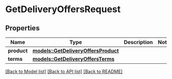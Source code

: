 # GetDeliveryOffersRequest

## Properties

Name | Type | Description | Notes
------------ | ------------- | ------------- | -------------
**product** | [**models::GetDeliveryOffersProduct**](GetDeliveryOffersProduct.md) |  | 
**terms** | [**models::GetDeliveryOffersTerms**](GetDeliveryOffersTerms.md) |  | 

[[Back to Model list]](../README.md#documentation-for-models) [[Back to API list]](../README.md#documentation-for-api-endpoints) [[Back to README]](../README.md)


